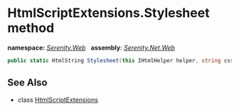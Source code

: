 # HtmlScriptExtensions.Stylesheet method
**namespace:** *[Serenity.Web](../../README.md#serenity.web-namespace)*   **assembly**: *[Serenity.Net.Web](../../README.md)*

```csharp
public static HtmlString Stylesheet(this IHtmlHelper helper, string cssUrl)
```

## See Also

* class [HtmlScriptExtensions](../HtmlScriptExtensions.md)
